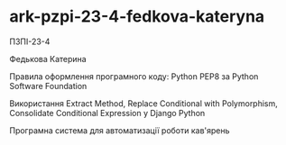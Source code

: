 # ark-pzpi-23-4-fedkova-kateryna

ПЗПІ-23-4

Федькова Катерина

Правила оформлення програмного коду: Python PEP8 за Python Software Foundation

Використання Extract Method, Replace Conditional with Polymorphism, Consolidate Conditional Expression у Django Python

Програмна система для автоматизації роботи кав'ярень
